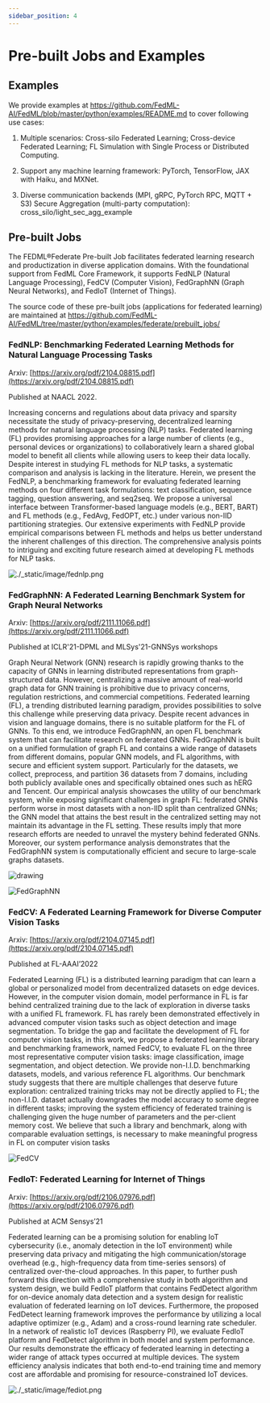 ```yaml
---
sidebar_position: 4
---
```


# Pre-built Jobs and Examples

## Examples
We provide examples at https://github.com/FedML-AI/FedML/blob/master/python/examples/README.md to cover following use cases:

1. Multiple scenarios: Cross-silo Federated Learning; Cross-device Federated Learning; FL Simulation with Single Process or Distributed Computing.

2. Support any machine learning framework: PyTorch, TensorFlow, JAX with Haiku, and MXNet.

3. Diverse communication backends (MPI, gRPC, PyTorch RPC, MQTT + S3)
Secure Aggregation (multi-party computation): cross_silo/light_sec_agg_example

## Pre-built Jobs
The FEDML®Federate Pre-built Job facilitates federated learning research and productization in diverse application domains. With the foundational support from FedML Core Framework, it supports FedNLP (Natural Language Processing), FedCV (Computer Vision), FedGraphNN (Graph Neural Networks), and FedIoT (Internet of Things).

The source code of these pre-built jobs (applications for federated learning) are maintained at https://github.com/FedML-AI/FedML/tree/master/python/examples/federate/prebuilt_jobs/

### FedNLP: Benchmarking Federated Learning Methods for Natural Language Processing Tasks
Arxiv: [https://arxiv.org/pdf/2104.08815.pdf](https://arxiv.org/pdf/2104.08815.pdf)

Published at NAACL 2022.

Increasing concerns and regulations about data
privacy and sparsity necessitate the study
of privacy-preserving, decentralized learning methods for natural language processing
(NLP) tasks. Federated learning (FL) provides promising approaches for a large number of clients (e.g., personal devices or organizations) to collaboratively learn a shared
global model to benefit all clients while allowing users to keep their data locally. Despite interest in studying FL methods for NLP
tasks, a systematic comparison and analysis is lacking in the literature. Herein, we
present the FedNLP, a benchmarking framework for evaluating federated learning methods on four different task formulations: text
classification, sequence tagging, question answering, and seq2seq. We propose a universal interface between Transformer-based language models (e.g., BERT, BART) and FL
methods (e.g., FedAvg, FedOPT, etc.) under
various non-IID partitioning strategies. Our
extensive experiments with FedNLP provide
empirical comparisons between FL methods
and helps us better understand the inherent
challenges of this direction. The comprehensive analysis points to intriguing and exciting
future research aimed at developing FL methods for NLP tasks.

![./_static/image/fednlp.png](./_static/image/fednlp.png)


### FedGraphNN: A Federated Learning Benchmark System for Graph Neural Networks
Arxiv: [https://arxiv.org/pdf/2111.11066.pdf](https://arxiv.org/pdf/2111.11066.pdf)

Published at ICLR'21-DPML and MLSys'21-GNNSys workshops

Graph Neural Network (GNN) research is rapidly growing thanks to the capacity of GNNs in learning distributed representations from graph-structured data.
However, centralizing a massive amount of real-world graph data for GNN training is prohibitive due to privacy concerns, regulation restrictions, and commercial
competitions. Federated learning (FL), a trending distributed learning paradigm,
provides possibilities to solve this challenge while preserving data privacy. Despite recent advances in vision and language domains, there is no suitable platform
for the FL of GNNs. To this end, we introduce FedGraphNN, an open FL benchmark system that can facilitate research on federated GNNs. FedGraphNN is
built on a unified formulation of graph FL and contains a wide range of datasets
from different domains, popular GNN models, and FL algorithms, with secure
and efficient system support. Particularly for the datasets, we collect, preprocess, and partition 36 datasets from 7 domains, including both publicly available ones and specifically obtained ones such as hERG and Tencent. Our
empirical analysis showcases the utility of our benchmark system, while exposing significant challenges in graph FL: federated GNNs perform worse in most
datasets with a non-IID split than centralized GNNs; the GNN model that attains the best result in the centralized setting may not maintain its advantage
in the FL setting. These results imply that more research efforts are needed
to unravel the mystery behind federated GNNs. Moreover, our system performance analysis demonstrates that the FedGraphNN system is computationally
efficient and secure to large-scale graphs datasets. 

<img src="./_static/image/fedgraphnn.png" alt="drawing"/>

![FedGraphNN](./_static/image/fedgraphnn.png)


### FedCV: A Federated Learning Framework for Diverse Computer Vision Tasks
Arxiv: [https://arxiv.org/pdf/2104.07145.pdf](https://arxiv.org/pdf/2104.07145.pdf)

Published at FL-AAAI’2022

Federated Learning (FL) is a distributed learning
paradigm that can learn a global or personalized model
from decentralized datasets on edge devices. However, in
the computer vision domain, model performance in FL is far
behind centralized training due to the lack of exploration in
diverse tasks with a unified FL framework. FL has rarely
been demonstrated effectively in advanced computer vision
tasks such as object detection and image segmentation. To
bridge the gap and facilitate the development of FL for
computer vision tasks, in this work, we propose a federated learning library and benchmarking framework, named
FedCV, to evaluate FL on the three most representative computer vision tasks: image classification, image segmentation,
and object detection. We provide non-I.I.D. benchmarking
datasets, models, and various reference FL algorithms. Our
benchmark study suggests that there are multiple challenges
that deserve future exploration: centralized training tricks
may not be directly applied to FL; the non-I.I.D. dataset
actually downgrades the model accuracy to some degree in
different tasks; improving the system efficiency of federated
training is challenging given the huge number of parameters and the per-client memory cost. We believe that such
a library and benchmark, along with comparable evaluation settings, is necessary to make meaningful progress in
FL on computer vision tasks

![FedCV](./_static/image/fedcv.png)

### FedIoT: Federated Learning for Internet of Things
Arxiv: [https://arxiv.org/pdf/2106.07976.pdf](https://arxiv.org/pdf/2106.07976.pdf)

Published at ACM Sensys’21

Federated learning can be a promising solution for enabling IoT cybersecurity (i.e., anomaly detection
in the IoT environment) while preserving data privacy and mitigating the high communication/storage overhead (e.g., high-frequency data from time-series sensors) of centralized over-the-cloud
approaches. In this paper, to further push forward this direction with a comprehensive study in
both algorithm and system design, we build FedIoT platform that contains FedDetect algorithm
for on-device anomaly data detection and a system design for realistic evaluation of federated
learning on IoT devices. Furthermore, the proposed FedDetect learning framework improves the
performance by utilizing a local adaptive optimizer (e.g., Adam) and a cross-round learning rate
scheduler. In a network of realistic IoT devices (Raspberry PI), we evaluate FedIoT platform and
FedDetect algorithm in both model and system performance. Our results demonstrate the efficacy
of federated learning in detecting a wider range of attack types occurred at multiple devices. The
system efficiency analysis indicates that both end-to-end training time and memory cost are affordable and promising for resource-constrained IoT devices.

![./_static/image/fediot.png](./_static/image/fediot.png)
